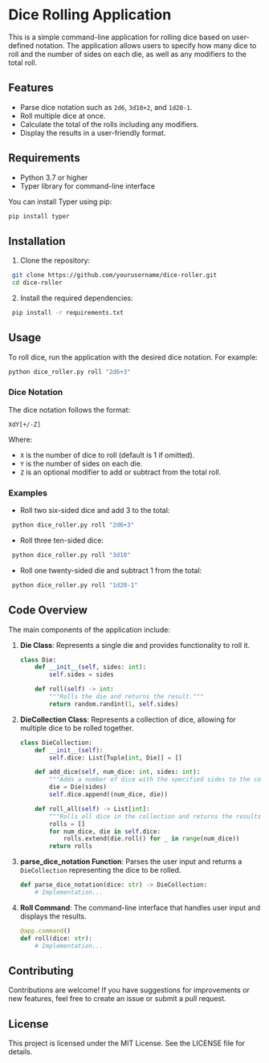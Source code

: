 # Dice Rolling Application

This is a simple command-line application for rolling dice based on user-defined notation. The application allows users to specify how many dice to roll and the number of sides on each die, as well as any modifiers to the total roll.

## Features

-    Parse dice notation such as `2d6`, `3d10+2`, and `1d20-1`.
-    Roll multiple dice at once.
-    Calculate the total of the rolls including any modifiers.
-    Display the results in a user-friendly format.

## Requirements

-    Python 3.7 or higher
-    Typer library for command-line interface

You can install Typer using pip:

```bash
pip install typer
```

## Installation

1. Clone the repository:

  ```bash
   git clone https://github.com/yourusername/dice-roller.git
   cd dice-roller
   ```

2. Install the required dependencies:

  ```bash
   pip install -r requirements.txt
   ```

## Usage

To roll dice, run the application with the desired dice notation. For example:

```bash
python dice_roller.py roll "2d6+3"
```

### Dice Notation

The dice notation follows the format:

```XdY[+/-Z]```

Where:
-    `X` is the number of dice to roll (default is 1 if omitted).
-    `Y` is the number of sides on each die.
-    `Z` is an optional modifier to add or subtract from the total roll.

### Examples

-    Roll two six-sided dice and add 3 to the total:

  ```bash
   python dice_roller.py roll "2d6+3"
   ```

-    Roll three ten-sided dice:

  ```bash
   python dice_roller.py roll "3d10"
   ```

-    Roll one twenty-sided die and subtract 1 from the total:

  ```bash
   python dice_roller.py roll "1d20-1"
   ```

## Code Overview

The main components of the application include:

1. **Die Class**: Represents a single die and provides functionality to roll it.

   ```python
   class Die:
       def __init__(self, sides: int):
           self.sides = sides

       def roll(self) -> int:
           """Rolls the die and returns the result."""
           return random.randint(1, self.sides)
   ``` 

2. **DieCollection Class**: Represents a collection of dice, allowing for multiple dice to be rolled together.

   ```python
   class DieCollection:
       def __init__(self):
           self.dice: List[Tuple[int, Die]] = []

       def add_dice(self, num_dice: int, sides: int):
           """Adds a number of dice with the specified sides to the collection."""
           die = Die(sides)
           self.dice.append((num_dice, die))

       def roll_all(self) -> List[int]:
           """Rolls all dice in the collection and returns the results."""
           rolls = []
           for num_dice, die in self.dice:
               rolls.extend(die.roll() for _ in range(num_dice))
           return rolls
   ``` 

3. **parse_dice_notation Function**: Parses the user input and returns a `DieCollection` representing the dice to be rolled.

   ```python
   def parse_dice_notation(dice: str) -> DieCollection:
       # Implementation...
   ``` 

4. **Roll Command**: The command-line interface that handles user input and displays the results.

   ```python
   @app.command()
   def roll(dice: str):
       # Implementation...
   ``` 

## Contributing

Contributions are welcome! If you have suggestions for improvements or new features, feel free to create an issue or submit a pull request.

## License

This project is licensed under the MIT License. See the LICENSE file for details.
